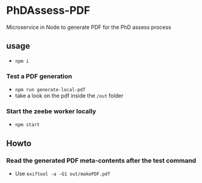 # PhDAssess-PDF
Microservice in Node to generate PDF for the PhD assess process

## usage
- `npm i`

### Test a PDF generation
- `npm run generate-local-pdf`
- take a look on the pdf inside the `/out` folder

### Start the zeebe worker locally
- `npm start`

## Howto
### Read the generated PDF meta-contents after the test command
  - Use `exiftool -a -G1 out/makePDF.pdf`
